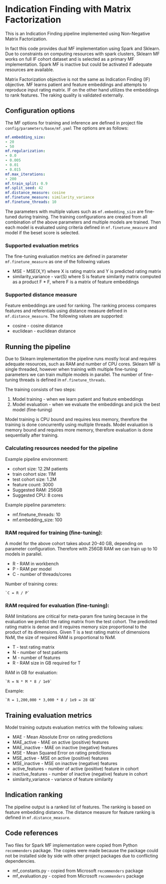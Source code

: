 # Indication Finding with Matrix Factorization

This is an Indication Finding pipeline implemented using Non-Negative Matrix Factorization.

In fact this code provides dual MF implementation using Spark and Sklearn. Due to constraints on computing resources with spark clusters, Sklearn MF works on full IF cohort dataset and is selected as a primary MF implementation. Spark MF is inactive but could be activated if adequate resources are available.

Matrix Factorization objective is not the same as Indication Finding (IF) objective. MF learns patient and feature embeddings and attempts to reproduce input rating matrix. IF on the other hand utilizes the embeddings to rank features. The raking quality is validated externally.


## Configuration options

The MF options for training and inference are defined in project file `config/parameters/base/mf.yaml` The options are as follows:

```yaml
mf.embedding_size:
- 20
- 50
mf.regularization:
- 0.0
- 0.005
- 0.01
- 0.015
mf.max_iterations:
- 200
mf.train_split: 0.9
mf.split_seed: 42
mf.distance_measure: cosine
mf.finetune_measure: similarity_variance
mf.finetune_threads: 10
```

The parameters with multiple values such as `mf.embedding_size` are fine-tuned during training. The training configurations are created from all combination of the above parameters and multiple models are trained. Then each model is evaluated using criteria defined in `mf.finetune_measure` and model if the beset score is selected.


### Supported evaluation metrics

The fine-tuning evaluation metrics are defined in parameter `mf.finetune_measure` as one of the following values

- MSE - MSE(X,Y) where X is rating matrix and Y is predicted rating matrix
- similarity_variance - var(S) where S is feature similarity matrix computed as a product F * F, where F is a matrix of feature embeddings


### Supported distance measure

Feature embeddings are used for ranking. The ranking process compares features and referentials using distance measure defined in `mf.distance_measure`. The following values are supported:

- cosine - cosine distance
- euclidean - euclidean distance


## Running the pipeline

Due to Sklearn implementation the pipeline runs mostly local and requires adequate resources, such as RAM and number of CPU cores. Sklearn MF is single threaded, however when training with multiple fine-tuning parameters we can train multiple models in parallel. The number of fine-tuning threads is defined in `mf.finetune_threads`.

The training consists of two steps:

1. Model training - when we learn patient and feature embeddings
2. Model evaluation - when we evaluate the embeddings and pick the best model (fine-tuning)

Model training is CPU bound and requires less memory, therefore the training is done concurrently using multiple threads. Model evaluation is memory bound and requires more memory, therefore evaluation is done sequentially after training.


### Calculating resources needed for the pipeline

Example pipeline environment:

- cohort size: 12.2M patients
- train cohort size: 11M
- test cohort size: 1.2M
- feature count: 3000
- Suggested RAM: 256GB
- Suggested CPU: 8 cores

Example pipeline parameters:

- mf.finetune_threads: 10
- mf.embedding_size: 100


### RAM required for training (fine-tuning):

A model for the above cohort takes about 20-40 GB, depending on parameter configuration. Therefore with 256GB RAM we can train up to 10 models in parallel.

- R - RAM in workbench
- P - RAM per model
- C - number of threads/cores

Number of training cores:

    `C = R / P`


### RAM required for evaluation (fine-tuning):

RAM limitations are critical for meta-param fine tuning because in the evaluation we predict the rating matrix from the test cohort. The predicted rating matrix is dense and it requires memory size proportional to the product of its dimensions. Given T is a test rating matrix of dimensions NxM, the size of required RAM is proportional to NxM.

- T - test rating matrix
- N - number of test patients
- M - number of features
- R - RAM size in GB required for T

RAM in GB for evaluation:

    `R = N * M * 8 / 1e9`

Example:

    `R = 1,200,000 * 3,000 * 8 / 1e9 = 28 GB`


## Training evaluation metrics

Model training outputs evaluation metrics with the following values:

- MAE - Mean Absolute Error on rating predictions
- MAE_active - MAE on active (positive) features
- MAE_inactive - MAE on inactive (negative) features
- MSE - Mean Squared Error on rating predictions
- MSE_active - MSE on active (positive) features
- MSE_inactive - MSE on inactive (negative) features
- active_features - number of active (positive) feature in cohort
- inactive_features - number of inactive (negative) feature in cohort
- similarity_variance - variance of feature similarity

## Indication ranking

The pipeline output is a ranked list of features. The ranking is based on feature embedding distance. The distance measure for feature ranking is defined in `mf.distance_measure`.

## Code references

Two files for Spark MF implementation were copied from Python `recommenders` package. The copies were made because the package could not be installed side by side with other project packages due to conflicting dependencies.

- mf_constants.py - copied from Microsoft `recommenders` package
- mf_evaluation.py - copied from Microsoft `recommenders` package
